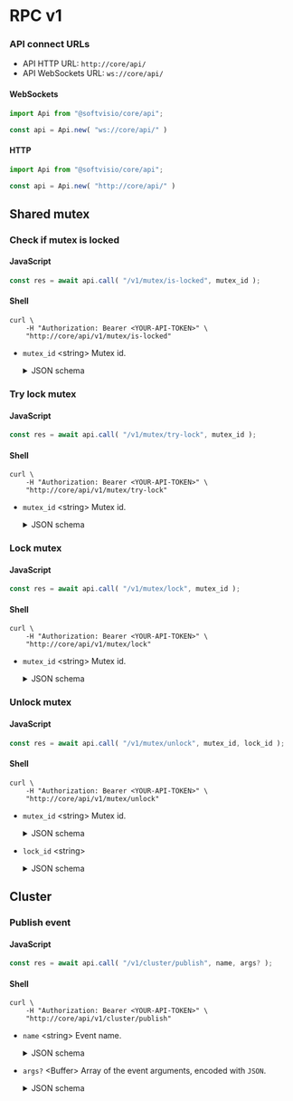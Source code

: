 # RPC v1

### API connect URLs

-   API HTTP URL: `http://core/api/`
-   API WebSockets URL: `ws://core/api/`

<!-- tabs:start -->

#### **WebSockets**

<!-- prettier-ignore -->
```javascript
import Api from "@softvisio/core/api";

const api = Api.new( "ws://core/api/" )
```

#### **HTTP**

<!-- prettier-ignore -->
```javascript
import Api from "@softvisio/core/api";

const api = Api.new( "http://core/api/" )
```

<!-- tabs:end -->

## Shared mutex

### Check if mutex is locked

<!-- tabs:start -->

#### **JavaScript**

<!-- prettier-ignore -->
```javascript
const res = await api.call( "/v1/mutex/is-locked", mutex_id );
```

#### **Shell**

<!-- prettier-ignore -->
```shell
curl \
    -H "Authorization: Bearer <YOUR-API-TOKEN>" \
    "http://core/api/v1/mutex/is-locked"
```

<!-- tabs:end -->

-   `mutex_id` <string\> Mutex id.

    <details>
        <summary>JSON schema</summary>

    ```json
    {
        "type": "string"
    }
    ```

    </details>

### Try lock mutex

<!-- tabs:start -->

#### **JavaScript**

<!-- prettier-ignore -->
```javascript
const res = await api.call( "/v1/mutex/try-lock", mutex_id );
```

#### **Shell**

<!-- prettier-ignore -->
```shell
curl \
    -H "Authorization: Bearer <YOUR-API-TOKEN>" \
    "http://core/api/v1/mutex/try-lock"
```

<!-- tabs:end -->

-   `mutex_id` <string\> Mutex id.

    <details>
        <summary>JSON schema</summary>

    ```json
    {
        "type": "string"
    }
    ```

    </details>

### Lock mutex

<!-- tabs:start -->

#### **JavaScript**

<!-- prettier-ignore -->
```javascript
const res = await api.call( "/v1/mutex/lock", mutex_id );
```

#### **Shell**

<!-- prettier-ignore -->
```shell
curl \
    -H "Authorization: Bearer <YOUR-API-TOKEN>" \
    "http://core/api/v1/mutex/lock"
```

<!-- tabs:end -->

-   `mutex_id` <string\> Mutex id.

    <details>
        <summary>JSON schema</summary>

    ```json
    {
        "type": "string"
    }
    ```

    </details>

### Unlock mutex

<!-- tabs:start -->

#### **JavaScript**

<!-- prettier-ignore -->
```javascript
const res = await api.call( "/v1/mutex/unlock", mutex_id, lock_id );
```

#### **Shell**

<!-- prettier-ignore -->
```shell
curl \
    -H "Authorization: Bearer <YOUR-API-TOKEN>" \
    "http://core/api/v1/mutex/unlock"
```

<!-- tabs:end -->

-   `mutex_id` <string\> Mutex id.

    <details>
        <summary>JSON schema</summary>

    ```json
    {
        "type": "string"
    }
    ```

    </details>

-   `lock_id` <string\>

    <details>
        <summary>JSON schema</summary>

    ```json
    {
        "type": "string",
        "format": "uuid"
    }
    ```

    </details>

## Cluster

### Publish event

<!-- tabs:start -->

#### **JavaScript**

<!-- prettier-ignore -->
```javascript
const res = await api.call( "/v1/cluster/publish", name, args? );
```

#### **Shell**

<!-- prettier-ignore -->
```shell
curl \
    -H "Authorization: Bearer <YOUR-API-TOKEN>" \
    "http://core/api/v1/cluster/publish"
```

<!-- tabs:end -->

-   `name` <string\> Event name.

    <details>
        <summary>JSON schema</summary>

    ```json
    {
        "type": "string"
    }
    ```

    </details>

-   `args?` <Buffer\> Array of the event arguments, encoded with `JSON`.

    <details>
        <summary>JSON schema</summary>

    ```json
    {
        "instanceof": "Buffer"
    }
    ```

    </details>
